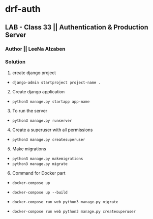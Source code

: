 # drf-auth

## LAB - Class 33 || Authentication & Production Server

### Author || LeeNa Alzaben

### Solution

1. create django project

- `django-admin startproject project-name .`

2. Create django application

- `python3 manage.py startapp app-name`

3. To run the server

- `python3 manage.py runserver`

4. Create a superuser with all permissions

- `python3 manage.py createsuperuser`

5. Make migrations

- `python3 manage.py makemigrations`
- `python3 manage.py migrate`

6. Command for Docker part 

- `docker-compose up`
- `docker-compose up --build`

- `docker-compose run web python3 manage.py migrate`
- `docker-compose run web python3 manage.py createsuperuser`
